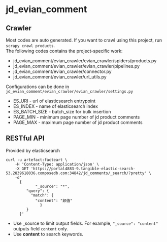 # jd_evian_comment

## Crawler
Most codes are auto generated. If you want to crawl using this project, run `scrapy crawl products`.  
The following codes contains the project-specific work:
* jd_evian_comment/evian_crawler/evian_crawler/spiders/products.py
* jd_evian_comment/evian_crawler/evian_crawler/pipelines.py 
* jd_evian_comment/evian_crawler/connector.py
* jd_evian_comment/evian_crawler/url_utils.py

Configurations can be done in `jd_evian_comment/evian_crawler/evian_crawler/settings.py`
* ES_URI - url of elasticsearch entrypoint
* ES_INDEX - name of elasticsearch index
* ES_BATCH_SIZE - batch_size for bulk insertion
* PAGE_MIN - minimum page number of jd product comments
* PAGE_MAX - maximum page number of jd product comments

## RESTful API
Provided by elasticsearch
```shell
curl -u artefact:facteart \
	-H 'Content-Type: application/json' \
	-X GET 'https://portal4883-9.tangible-elastic-search-53.2839618036.composedb.com:34842/jd_comments/_search/?pretty' \
	-d'
	  {
             "_source": "*", 
	     "query": {
	       "match": {
	         "content": "颜值"
               }
	     }
	  }'
```
* Use \_source to limit output fields. For example, `"_source": "content"` outputs field `content` only.
* Use **content** to search keywords.
